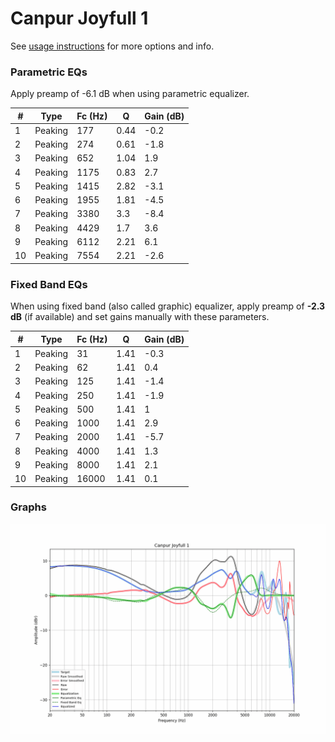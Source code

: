 # Canpur Joyfull 1
See [usage instructions](https://github.com/jaakkopasanen/AutoEq#usage) for more options and info.

### Parametric EQs
Apply preamp of -6.1 dB when using parametric equalizer.

|   # | Type    |   Fc (Hz) |    Q |   Gain (dB) |
|-----|---------|-----------|------|-------------|
|   1 | Peaking |       177 | 0.44 |        -0.2 |
|   2 | Peaking |       274 | 0.61 |        -1.8 |
|   3 | Peaking |       652 | 1.04 |         1.9 |
|   4 | Peaking |      1175 | 0.83 |         2.7 |
|   5 | Peaking |      1415 | 2.82 |        -3.1 |
|   6 | Peaking |      1955 | 1.81 |        -4.5 |
|   7 | Peaking |      3380 | 3.3  |        -8.4 |
|   8 | Peaking |      4429 | 1.7  |         3.6 |
|   9 | Peaking |      6112 | 2.21 |         6.1 |
|  10 | Peaking |      7554 | 2.21 |        -2.6 |

### Fixed Band EQs
When using fixed band (also called graphic) equalizer, apply preamp of **-2.3 dB** (if available) and set gains manually with these parameters.

|   # | Type    |   Fc (Hz) |    Q |   Gain (dB) |
|-----|---------|-----------|------|-------------|
|   1 | Peaking |        31 | 1.41 |        -0.3 |
|   2 | Peaking |        62 | 1.41 |         0.4 |
|   3 | Peaking |       125 | 1.41 |        -1.4 |
|   4 | Peaking |       250 | 1.41 |        -1.9 |
|   5 | Peaking |       500 | 1.41 |         1   |
|   6 | Peaking |      1000 | 1.41 |         2.9 |
|   7 | Peaking |      2000 | 1.41 |        -5.7 |
|   8 | Peaking |      4000 | 1.41 |         1.3 |
|   9 | Peaking |      8000 | 1.41 |         2.1 |
|  10 | Peaking |     16000 | 1.41 |         0.1 |

### Graphs
![](./Canpur%20Joyfull%201.png)

